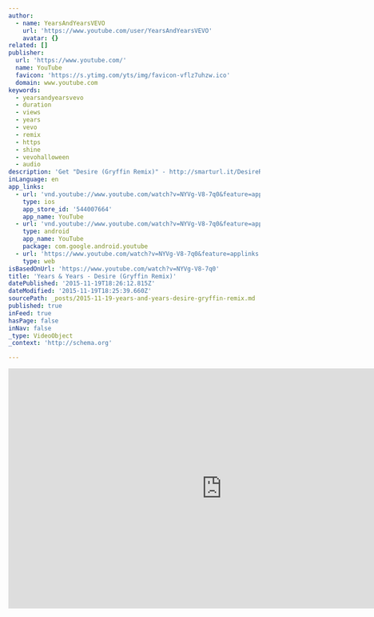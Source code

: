 ```yaml
---
author:
  - name: YearsAndYearsVEVO
    url: 'https://www.youtube.com/user/YearsAndYearsVEVO'
    avatar: {}
related: []
publisher:
  url: 'https://www.youtube.com/'
  name: YouTube
  favicon: 'https://s.ytimg.com/yts/img/favicon-vflz7uhzw.ico'
  domain: www.youtube.com
keywords:
  - yearsandyearsvevo
  - duration
  - views
  - years
  - vevo
  - remix
  - https
  - shine
  - vevohalloween
  - audio
description: 'Get "Desire (Gryffin Remix)" - http://smarturl.it/DesireRMXs Director + Editor: Brian Harrison Director of Photography: Brian Charles Lehrer Creative A.I. Engineers: Samim Winiger + Roelof Pieters for Artificial Experience Additional VFX: Coyote Post + Timbre & Post Producer: Crysopia Pictures + Brian Harrison + Brian Charles Lehrer + Alexander Bergman For more information on the Filmmakers & Artificial Experience teams, visit: https://www.artficialexperience.com https://instagram.com/xpr.mental https://twitter.com/aeoutput https://twitter.com/samim https://twitter/graphific Music video by Years & Years performing Desire.'
inLanguage: en
app_links:
  - url: 'vnd.youtube://www.youtube.com/watch?v=NYVg-V8-7q0&feature=applinks'
    type: ios
    app_store_id: '544007664'
    app_name: YouTube
  - url: 'vnd.youtube://www.youtube.com/watch?v=NYVg-V8-7q0&feature=applinks'
    type: android
    app_name: YouTube
    package: com.google.android.youtube
  - url: 'https://www.youtube.com/watch?v=NYVg-V8-7q0&feature=applinks'
    type: web
isBasedOnUrl: 'https://www.youtube.com/watch?v=NYVg-V8-7q0'
title: 'Years & Years - Desire (Gryffin Remix)'
datePublished: '2015-11-19T18:26:12.815Z'
dateModified: '2015-11-19T18:25:39.660Z'
sourcePath: _posts/2015-11-19-years-and-years-desire-gryffin-remix.md
published: true
inFeed: true
hasPage: false
inNav: false
_type: VideoObject
_context: 'http://schema.org'

---
```

<iframe src="https://cdn.embedly.com/widgets/media.html?src=https%3A%2F%2Fwww.youtube.com%2Fembed%2FNYVg-V8-7q0%3Ffeature%3Doembed&amp;url=https%3A%2F%2Fwww.youtube.com%2Fwatch%3Fv%3DNYVg-V8-7q0&amp;image=https%3A%2F%2Fi.ytimg.com%2Fvi%2FNYVg-V8-7q0%2Fhqdefault.jpg&amp;key=b7d04c9b404c499eba89ee7072e1c4f7&amp;type=text%2Fhtml&amp;schema=youtube" width="854" height="480" scrolling="no" frameborder="0" allowfullscreen="allowfullscreen" style=""></iframe>
